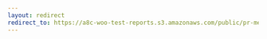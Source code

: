 ```yaml
---
layout: redirect
redirect_to: https://a8c-woo-test-reports.s3.amazonaws.com/public/pr-merge/43464/e2e/index.html
---
```


